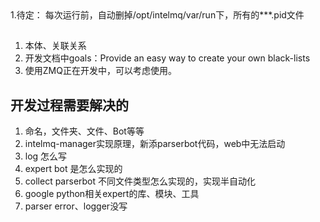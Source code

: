 <head><meta charset="UTF-8"></head>
1.待定： 每次运行前，自动删掉/opt/intelmq/var/run下，所有的***.pid文件


##
1. 本体、关联关系
2. 开发文档中goals：Provide an easy way to create your own black-lists
3. 使用ZMQ正在开发中，可以考虑使用。

## 开发过程需要解决的
1. 命名，文件夹、文件、Bot等等
2. intelmq-manager实现原理，新添parserbot代码，web中无法启动
3. log 怎么写
4. expert bot 是怎么实现的
5. collect parserbot 不同文件类型怎么实现的，实现半自动化
6. google python相关expert的库、模块、工具
7. parser error、logger没写

